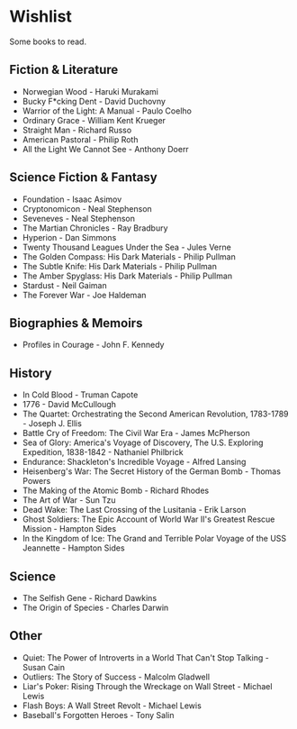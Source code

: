 # Wishlist

Some books to read.

## Fiction & Literature
* Norwegian Wood - Haruki Murakami
* Bucky F*cking Dent - David Duchovny
* Warrior of the Light: A Manual - Paulo Coelho
* Ordinary Grace - William Kent Krueger
* Straight Man - Richard Russo
* American Pastoral - Philip Roth
* All the Light We Cannot See - Anthony Doerr

## Science Fiction & Fantasy
* Foundation - Isaac Asimov
* Cryptonomicon - Neal Stephenson
* Seveneves - Neal Stephenson
* The Martian Chronicles - Ray Bradbury
* Hyperion - Dan Simmons
* Twenty Thousand Leagues Under the Sea - Jules Verne
* The Golden Compass: His Dark Materials - Philip Pullman
* The Subtle Knife: His Dark Materials - Philip Pullman
* The Amber Spyglass: His Dark Materials - Philip Pullman
* Stardust - Neil Gaiman
* The Forever War - Joe Haldeman

## Biographies & Memoirs
* Profiles in Courage - John F. Kennedy

## History
* In Cold Blood - Truman Capote
* 1776 - David McCullough
* The Quartet: Orchestrating the Second American Revolution, 1783-1789 - Joseph J. Ellis
* Battle Cry of Freedom: The Civil War Era - James McPherson
* Sea of Glory: America's Voyage of Discovery, The U.S. Exploring Expedition, 1838-1842 - Nathaniel Philbrick
* Endurance: Shackleton's Incredible Voyage - Alfred Lansing
* Heisenberg's War: The Secret History of the German Bomb - Thomas Powers
* The Making of the Atomic Bomb - Richard Rhodes
* The Art of War - Sun Tzu
* Dead Wake: The Last Crossing of the Lusitania - Erik Larson
* Ghost Soldiers: The Epic Account of World War II's Greatest Rescue Mission - Hampton Sides
* In the Kingdom of Ice: The Grand and Terrible Polar Voyage of the USS Jeannette - Hampton Sides

## Science
* The Selfish Gene - Richard Dawkins
* The Origin of Species - Charles Darwin

## Other
* Quiet: The Power of Introverts in a World That Can't Stop Talking - Susan Cain
* Outliers: The Story of Success - Malcolm Gladwell
* Liar's Poker: Rising Through the Wreckage on Wall Street - Michael Lewis
* Flash Boys: A Wall Street Revolt - Michael Lewis
* Baseball's Forgotten Heroes - Tony Salin